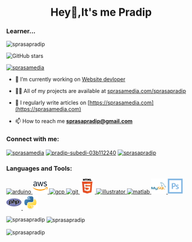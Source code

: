 <h1 align="center">Hey👋,It's me Pradip</h1>
<h3 align="left">Learner...</h3>

<p align="left"> <img src="https://komarev.com/ghpvc/?username=sprasapradip&label=Profile%20views&color=0e75b6&style=flat" alt="sprasapradip" /> </p>

![GitHub stars](https://img.shields.io/github/stars/sprasapradip?style=social)
<p align="left"> <a href="https://twitter.com/sprasamedia" target="blank"><img src="https://img.shields.io/twitter/follow/sprasamedia?logo=twitter&style=for-the-badge" alt="sprasamedia" /></a> </p>

- 🔭 I’m currently working on [Website devloper](https://sprasamedia.com/projects)

- 👨‍💻 All of my projects are available at [sprasamedia.com/sprasapradip](sprasamedia.com/sprasapradip)

- 📝 I regularly write articles on [https://sprasamedia.com](https://sprasamedia.com)

- 📫 How to reach me **sprasapradip@gmail.com**

<h3 align="left">Connect with me:</h3>
<p align="left">
<a href="https://twitter.com/sprasamedia" target="blank"><img align="center" src="https://raw.githubusercontent.com/rahuldkjain/github-profile-readme-generator/master/src/images/icons/Social/twitter.svg" alt="sprasamedia" height="30" width="40" /></a>
<a href="https://linkedin.com/in/pradip-subedi-03b112240" target="blank"><img align="center" src="https://raw.githubusercontent.com/rahuldkjain/github-profile-readme-generator/master/src/images/icons/Social/linked-in-alt.svg" alt="pradip-subedi-03b112240" height="30" width="40" /></a>
<a href="https://fb.com/sprasapradip" target="blank"><img align="center" src="https://raw.githubusercontent.com/rahuldkjain/github-profile-readme-generator/master/src/images/icons/Social/facebook.svg" alt="sprasapradip" height="30" width="40" /></a>
</p>

<h3 align="left">Languages and Tools:</h3>
<p align="left"> <a href="https://www.arduino.cc/" target="_blank" rel="noreferrer"> <img src="https://cdn.worldvectorlogo.com/logos/arduino-1.svg" alt="arduino" width="40" height="40"/> </a> <a href="https://aws.amazon.com" target="_blank" rel="noreferrer"> <img src="https://raw.githubusercontent.com/devicons/devicon/master/icons/amazonwebservices/amazonwebservices-original-wordmark.svg" alt="aws" width="40" height="40"/> </a> <a href="https://cloud.google.com" target="_blank" rel="noreferrer"> <img src="https://www.vectorlogo.zone/logos/google_cloud/google_cloud-icon.svg" alt="gcp" width="40" height="40"/> </a> <a href="https://git-scm.com/" target="_blank" rel="noreferrer"> <img src="https://www.vectorlogo.zone/logos/git-scm/git-scm-icon.svg" alt="git" width="40" height="40"/> </a> <a href="https://www.w3.org/html/" target="_blank" rel="noreferrer"> <img src="https://raw.githubusercontent.com/devicons/devicon/master/icons/html5/html5-original-wordmark.svg" alt="html5" width="40" height="40"/> </a> <a href="https://www.adobe.com/in/products/illustrator.html" target="_blank" rel="noreferrer"> <img src="https://www.vectorlogo.zone/logos/adobe_illustrator/adobe_illustrator-icon.svg" alt="illustrator" width="40" height="40"/> </a> <a href="https://www.mathworks.com/" target="_blank" rel="noreferrer"> <img src="https://upload.wikimedia.org/wikipedia/commons/2/21/Matlab_Logo.png" alt="matlab" width="40" height="40"/> </a> <a href="https://www.mysql.com/" target="_blank" rel="noreferrer"> <img src="https://raw.githubusercontent.com/devicons/devicon/master/icons/mysql/mysql-original-wordmark.svg" alt="mysql" width="40" height="40"/> </a> <a href="https://www.photoshop.com/en" target="_blank" rel="noreferrer"> <img src="https://raw.githubusercontent.com/devicons/devicon/master/icons/photoshop/photoshop-line.svg" alt="photoshop" width="40" height="40"/> </a> <a href="https://www.php.net" target="_blank" rel="noreferrer"> <img src="https://raw.githubusercontent.com/devicons/devicon/master/icons/php/php-original.svg" alt="php" width="40" height="40"/> </a> <a href="https://www.python.org" target="_blank" rel="noreferrer"> <img src="https://raw.githubusercontent.com/devicons/devicon/master/icons/python/python-original.svg" alt="python" width="40" height="40"/> </a> </p>

<p><img align="left" src="https://github-readme-stats.vercel.app/api/top-langs?username=sprasapradip&show_icons=true&locale=en&layout=compact" alt="sprasapradip" /></p>

<p>&nbsp;<img align="center" src="https://github-readme-stats.vercel.app/api?username=sprasapradip&show_icons=true&locale=en" alt="sprasapradip" /></p>

<p><img align="center" src="https://github-readme-streak-stats.herokuapp.com/?user=sprasapradip&" alt="sprasapradip" /></p>
